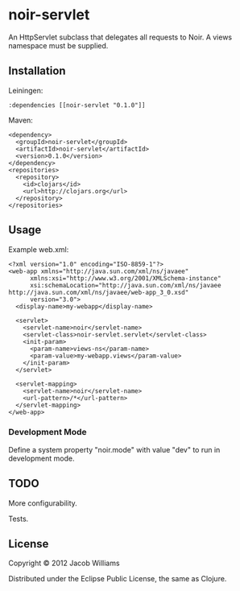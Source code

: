 # noir-servlet

An HttpServlet subclass that delegates all requests to Noir. A views namespace must be supplied.

## Installation

Leiningen:

    :dependencies [[noir-servlet "0.1.0"]]

Maven:

    <dependency>
      <groupId>noir-servlet</groupId>
      <artifactId>noir-servlet</artifactId>
      <version>0.1.0</version>
    </dependency>
    <repositories>
      <repository>
        <id>clojars</id>
        <url>http://clojars.org</url>
      </repository>
    </repositories>

## Usage

Example web.xml:

    <?xml version="1.0" encoding="ISO-8859-1"?>
    <web-app xmlns="http://java.sun.com/xml/ns/javaee"
          xmlns:xsi="http://www.w3.org/2001/XMLSchema-instance"
          xsi:schemaLocation="http://java.sun.com/xml/ns/javaee http://java.sun.com/xml/ns/javaee/web-app_3_0.xsd"
          version="3.0">
      <display-name>my-webapp</display-name>

      <servlet>
        <servlet-name>noir</servlet-name>
        <servlet-class>noir-servlet.servlet</servlet-class>
        <init-param>
          <param-name>views-ns</param-name>
          <param-value>my-webapp.views</param-value>
        </init-param>
      </servlet>

      <servlet-mapping>
        <servlet-name>noir</servlet-name>
        <url-pattern>/*</url-pattern>
      </servlet-mapping>
    </web-app>

### Development Mode

Define a system property "noir.mode" with value "dev" to run in development mode.

## TODO

More configurability.

Tests.

## License

Copyright © 2012 Jacob Williams

Distributed under the Eclipse Public License, the same as Clojure.
